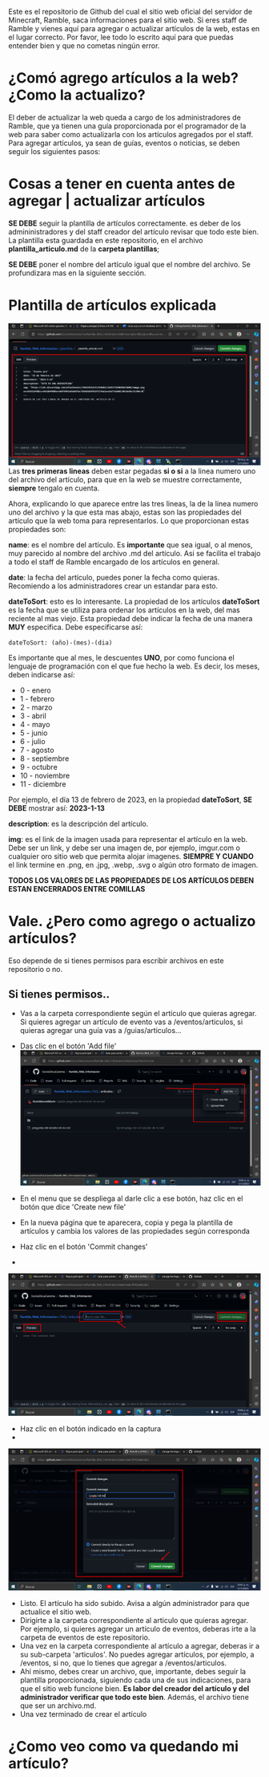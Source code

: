Este es el repositorio de Github del cual el sitio web oficial del servidor de Minecraft, Ramble, saca informaciones para el sitio web. Si eres staff de Ramble y vienes aquí para agregar o actualizar artículos de la web, estas en el lugar correcto. Por favor, lee todo lo escrito aquí para que puedas entender bien y que no cometas ningún error.

# ¿Comó agrego artículos a la web? ¿Como la actualizo?
El deber de actualizar la web queda a cargo de los administradores de Ramble, que ya tienen una guía proporcionada por el programador de la web para saber como actualizarla con los artículos agregados por el staff. Para agregar artículos, ya sean de guías, eventos o noticias, se deben seguir los siguientes pasos:

# Cosas a tener en cuenta antes de agregar | actualizar artículos
**SE DEBE** seguir la plantilla de artículos correctamente. es deber de los admininistradores y del staff creador del artículo revisar que todo este bien. La plantilla esta guardada en este repositorio, en el archivo **plantilla_articulo.md** de la **carpeta plantillas**;

**SE DEBE** poner el nombre del artículo igual que el nombre del archivo. Se profundizara mas en la siguiente sección.

# Plantilla de artículos explicada
![Imagen de la plantilla de los articulos](https://github.com/SociosDeLaCaverna/Ramble_Web_Informacion/blob/ac03cc32594048588d2eeab24d075f433a4ae0ac/imagenes/Screenshot_220.png)
Las **tres primeras lineas** deben estar pegadas **si o si** a la linea numero uno del archivo del artículo, para que en la web se muestre correctamente, **siempre** tengalo en cuenta. 

Ahora, explicando lo que aparece entre las tres lineas, la de la linea numero uno del archivo y la que esta mas abajo, estas son las propiedades del artículo que la web toma para representarlos. Lo que proporcionan estas propiedades son:

**name**: es el nombre del artículo. Es **importante** que sea igual, o al menos, muy parecido al nombre del archivo .md del artículo. Asi se facilita el trabajo a todo el staff de Ramble encargado de los artículos en general.


**date**: la fecha del artículo, puedes poner la fecha como quieras. Recomiendo a los administradores crear un estandar para esto.

**dateToSort**: esto es lo interesante. La propiedad de los artículos **dateToSort** es la fecha que se utiliza para ordenar los artículos en la web, del mas reciente al mas viejo. Esta propiedad debe indicar la fecha de una manera **MUY** especifica. Debe especificarse así:

```
dateToSort: (año)-(mes)-(dia)
```
Es importante que al mes, le descuentes **UNO**, por como funciona el lenguaje de programación con el que fue hecho la web. Es decir, los meses, deben indicarse así:

+ 0 - enero
+ 1 - febrero
+ 2 - marzo
+ 3 - abril
+ 4 - mayo
+ 5 - junio
+ 6 - julio
+ 7 - agosto
+ 8 - septiembre
+ 9 - octubre
+ 10 - noviembre
+ 11 - diciembre

Por ejemplo, el día 13 de febrero de 2023, en la propiedad **dateToSort**, **SE DEBE** mostrar así: **2023-1-13**

**description**: es la descripción del artículo.

**img**: es el link de la imagen usada para representar el artículo en la web. Debe ser un link, y debe ser una imagen de, por ejemplo, imgur.com o cualquier oro sitio web que permita alojar imagenes. **SIEMPRE Y CUANDO** el link termine en .png, en .jpg, .webp, .svg o algún otro formato de imagen.

**TODOS LOS VALORES DE LAS PROPIEDADES DE LOS ARTÍCULOS DEBEN ESTAN ENCERRADOS ENTRE COMILLAS**

# Vale. ¿Pero como agrego o actualizo artículos?
Eso depende de si tienes permisos para escribir archivos en este repositorio o no. 

## Si tienes permisos..
+ Vas a la carpeta correspondiente según el artículo que quieras agregar. Si quieres agregar un artículo de evento vas a /eventos/articulos, si quieras agregar una guía vas a /guias/articulos...
+ Das clic en el botón 'Add file'
![Imagen de guía para crear artículos si se tiene permisos](https://github.com/SociosDeLaCaverna/Ramble_Web_Informacion/blob/08eadb76d8102cefd0946b4f4df323f2a839957b/imagenes/imagenes%20de%20guias%20de%20creacion%20de%20articulos/Screenshot_221.png)
+ En el menu que se despliega al darle clic a ese botón, haz clic en el botón que dice 'Create new file'
  
+ En la nueva página que te aparecera, copia y pega la plantilla de artículos y cambia los valores de las propiedades según corresponda

+ Haz clic en el botón 'Commit changes'
+ 
![Imagen de guía para crear artículos si se tienen permisos](https://github.com/SociosDeLaCaverna/Ramble_Web_Informacion/blob/aba668cfb1b25402841554aa52cbcab790e15d23/imagenes/imagenes%20de%20guias%20de%20creacion%20de%20articulos/Screenshot_222.png)

+ Haz clic en el botón indicado en la captura
+ 
![Imagen de guía para crear artículos si se tienen permisos](https://github.com/SociosDeLaCaverna/Ramble_Web_Informacion/blob/aba668cfb1b25402841554aa52cbcab790e15d23/imagenes/imagenes%20de%20guias%20de%20creacion%20de%20articulos/Screenshot_223.png)

+ Listo. El artículo ha sido subido. Avisa a algún administrador para que actualice el sitio web. 
+ Dirigirte a la carpeta correspondiente al articulo que quieras agregar. Por ejemplo, si quieres agregar un artículo de eventos, deberas irte a la carpeta de eventos de este repositorio.
+ Una vez en la carpeta correspondiente al artículo a agregar, deberas ir a su sub-carpeta 'articulos'. No puedes agregar artículos, por ejemplo, a /eventos, si no, que lo tienes que agregar a /eventos/articulos.
+ Ahí mismo, debes crear un archivo, que, importante, debes seguir la plantilla proporcionada, siguiendo cada una de sus indicaciones, para que el sitio web funcione bien. **Es labor del creador del artículo y del administrador verificar que todo este bien**. Además, el archivo tiene que ser un archivo.md.
+ Una vez terminado de crear el artículo

# ¿Como veo como va quedando mi artículo?
